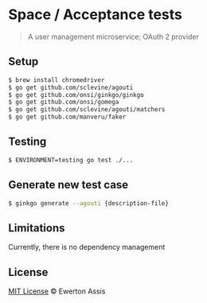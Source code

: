 # Space / Acceptance tests

> A user management microservice; OAuth 2 provider

## Setup

```sh
$ brew install chromedriver
$ go get github.com/sclevine/agouti
$ go get github.com/onsi/ginkgo/ginkgo
$ go get github.com/onsi/gomega
$ go get github.com/sclevine/agouti/matchers
$ go get github.com/manveru/faker
```

## Testing

```sh
$ ENVIRONMENT=testing go test ./...
```

## Generate new test case

```sh
$ ginkgo generate --agouti {description-file}
```

## Limitations

Currently, there is no dependency management

## License

[MIT License](http://earaujoassis.mit-license.org/) &copy; Ewerton Assis
